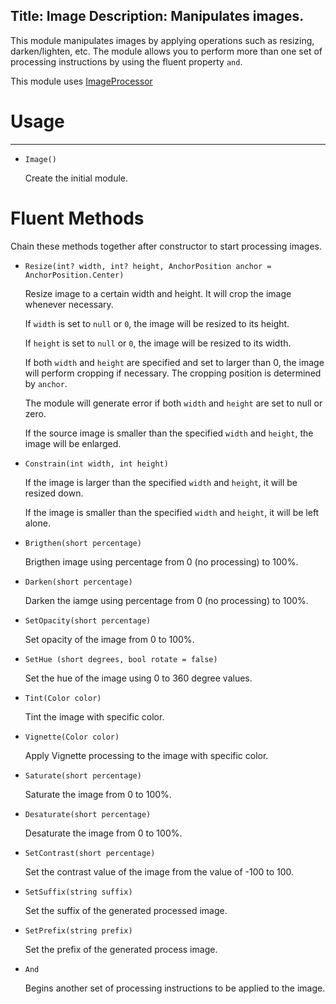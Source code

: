 Title: Image
Description: Manipulates images.
---
This module manipulates images by applying operations such as resizing, darken/lighten, etc. The module allows you to perform more than one set of processing instructions by using the fluent property `and`.

This module uses [ImageProcessor](http://imageprocessor.org/)


# Usage
---

  - `Image()`
  
    Create the initial module. 
    
    
# Fluent Methods

Chain these methods together after constructor to start processing images. 

  - `Resize(int? width, int? height, AnchorPosition anchor = AnchorPosition.Center)`
  
    Resize image to a certain width and height. It will crop the image whenever necessary.
    
    If `width` is set to `null` or `0`, the image will be resized to its height.
    
    If `height` is set to `null` or `0`,  the image will be resized to its width.
    
    If both `width` and `height` are specified and set to larger than 0, the image will perform cropping if necessary. The cropping position is determined by `anchor`.
    
    The module will generate error if both `width` and `height` are set to null or zero.
    
    If the source image is smaller than the specified `width` and `height`, the image will be enlarged.
 
  - `Constrain(int width, int height)`
 
    If the image is larger than the specified `width` and `height`, it will be resized down.
    
    If the image is smaller than the specified `width` and `height`, it will be left alone. 

  - `Brigthen(short percentage)`
    
    Brigthen image using percentage from 0 (no processing) to 100%.
    
  - `Darken(short percentage)`
  
    Darken the iamge using percentage from 0 (no processing) to 100%.
    
  - `SetOpacity(short percentage)`
  
    Set opacity of the image from 0 to 100%.
    
  - `SetHue (short degrees, bool rotate = false)`
  
    Set the hue of the image using 0 to 360 degree values. 
    
  - `Tint(Color color)`
  
    Tint the image with specific color.
    
  - `Vignette(Color color)`
  
    Apply Vignette processing to the image with specific color.
    
  - `Saturate(short percentage)`
  
    Saturate the image from 0 to 100%.
    
  - `Desaturate(short percentage)`
  
    Desaturate the image from 0 to 100%.
    
  - `SetContrast(short percentage)`
  
    Set the contrast value of the image from the value of -100 to 100.
    
  - `SetSuffix(string suffix)`
   
    Set the suffix of the generated processed image.
    
  - `SetPrefix(string prefix)`
  
    Set the prefix of the generated process image.
    
  - `And`
  
    Begins another set of processing instructions to be applied to the image. 